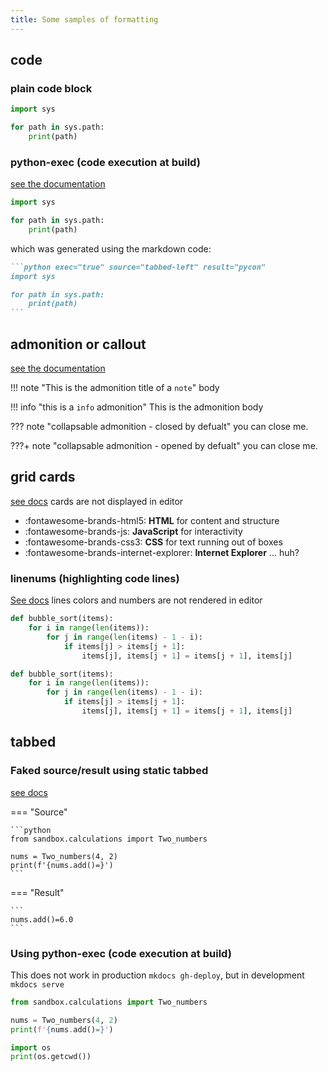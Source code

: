 ```yaml
---
title: Some samples of formatting 
---
```


## code 
### plain code block
```python
import sys 

for path in sys.path:
    print(path)
```

### python-exec (code execution at build)

[see the documentation](https://pawamoy.github.io/markdown-exec/usage/)

```python exec="true" source="tabbed-left" result="pycon"
import sys 

for path in sys.path:
    print(path)
```
which was generated using the markdown code: 

````markdown  
```python exec="true" source="tabbed-left" result="pycon"
import sys 

for path in sys.path:
    print(path)
```
````


## admonition or callout

[see the documentation](https://squidfunk.github.io/mkdocs-material/reference/admonitions/#usage)


!!! note "This is the admonition title of a `note`"
    body 

!!! info "this is a `info` admonition"
    This is the admonition body

??? note "collapsable admonition - closed by defualt"
    you can close me.

???+ note "collapsable admonition - opened by defualt"
    you can close me.


## grid cards 

[see docs](https://squidfunk.github.io/mkdocs-material/reference/grids/?h=grid#using-card-grids)
cards are not displayed in editor

<div class="grid cards" markdown>

- :fontawesome-brands-html5: __HTML__ for content and structure
- :fontawesome-brands-js: __JavaScript__ for interactivity
- :fontawesome-brands-css3: __CSS__ for text running out of boxes
- :fontawesome-brands-internet-explorer: __Internet Explorer__ ... huh?

</div>

### linenums (highlighting code lines)
[See docs](https://squidfunk.github.io/mkdocs-material/reference/code-blocks/#adding-line-numbers)
lines colors and numbers are not rendered in editor


``` py linenums="1"
def bubble_sort(items):
    for i in range(len(items)):
        for j in range(len(items) - 1 - i):
            if items[j] > items[j + 1]:
                items[j], items[j + 1] = items[j + 1], items[j]
```

``` py hl_lines="2 3"
def bubble_sort(items):
    for i in range(len(items)):
        for j in range(len(items) - 1 - i):
            if items[j] > items[j + 1]:
                items[j], items[j + 1] = items[j + 1], items[j]
```

## tabbed 

### Faked source/result using static tabbed

[see docs](https://squidfunk.github.io/mkdocs-material/reference/content-tabs/#grouping-code-blocks)

=== "Source"

    ```python 
    from sandbox.calculations import Two_numbers

    nums = Two_numbers(4, 2)
    print(f'{nums.add()=}')
    ```

=== "Result"

    ```
    nums.add()=6.0
    ```

### Using python-exec (code execution at build)

This does not work in production `mkdocs gh-deploy`, but in development `mkdocs serve`

```python exec="true" source="tabbed-left" result="pycon"
from sandbox.calculations import Two_numbers

nums = Two_numbers(4, 2)
print(f'{nums.add()=}')
```

```python exec="true" source="tabbed-left" result="pycon"
import os
print(os.getcwd())
```